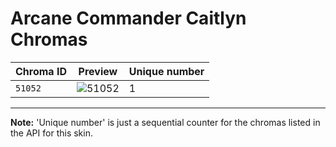 # Arcane Commander Caitlyn Chromas

| Chroma ID | Preview | Unique number |
|---|---|---|
| `51052` | ![51052](https://raw.communitydragon.org/latest/plugins/rcp-be-lol-game-data/global/default/v1/champion-chroma-images/51/51052.png) | 1 |

---

**Note:** 'Unique number' is just a sequential counter for the chromas listed in the API for this skin.